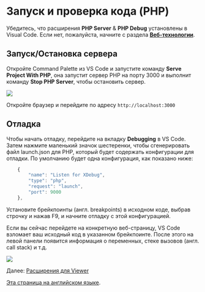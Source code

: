 # Запуск и проверка кода (PHP)

Убедитесь, что расширения **PHP Server** & **PHP Debug** установлены в Visual Code. Если нет, пожалуйста, начните с раздела [**Веб-технологии**](/ru-RU/environment/tools/php).

## Запуск/Остановка сервера

Откройте Command Palette из VS Code и запустите команду **Serve Project With PHP**, она запустит сервер PHP на порту 3000 и выполнит команду **Stop PHP Server**, чтобы остановить сервер.

![](_media/php/vs_code_debug.png) 

Откройте браузер и перейдите по адресу `http://localhost:3000`


## Отладка
Чтобы начать отладку, перейдите на вкладку **Debugging**  в VS Code. Затем нажмите маленький значок шестеренки, чтобы сгенерировать файл launch.json для PHP, который будет содержать конфигурации для отладки. По умолчанию будет одна конфигурация, как показано ниже:
 
```javascript
    {
        "name": "Listen for XDebug",
        "type": "php",
        "request": "launch",
        "port": 9000
    },
```
Установите брейкпоинты (англ. breakpoints) в исходном коде, выбрав строчку и нажав F9, и начните отладку с этой конфигурацией. 

Если вы сейчас перейдете на конкретную веб-страницу, VS Code взломает ваш исходный код в указанном брейкпоинте. После этого на левой панели появится информация о переменных, стеке вызовов (англ. call stack) и т.д.
 

![](_media/php/vs_code_debug.gif) 


Далее: [Расширения для Viewer](/ru-RU/tutorials/extensions)

[Эта страница на английском языке](https://learnforge.autodesk.io/#/environment/rundebug/php).
